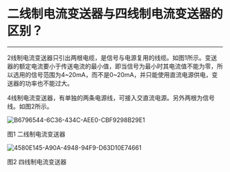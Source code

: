# 二线制电流变送器与四线制电流变送器的区别？

---

2线制电流变送器只引出两根电缆，是信号与电源复用的线缆。如图1所示。变送器的额定电流要小于传送电流的最小值，即当信号为最小时其电流值不能为零，所以选用的信号范围为4~20mA，而不是0~20mA，并只能使用直流电源供电，变送器的功率也不能过大。

4线制电流变送器，有单独的两条电源线，可接入交直流电源。另外两根为信号线。如图2所示。

![B6796544-6C36-434C-AEE0-CBF9298B29E1](http://ttss.oss-cn-beijing.aliyuncs.com/2017-10-03-B6796544-6C36-434C-AEE0-CBF9298B29E1.png)

图1 二线制电流变送器

![4580E145-A90A-4948-94F9-D63D10E74661](http://ttss.oss-cn-beijing.aliyuncs.com/2017-10-03-4580E145-A90A-4948-94F9-D63D10E74661.png)

图2 四线制电流变送器



